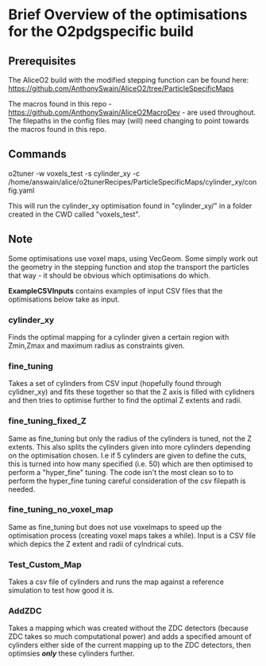 # Brief Overview of the optimisations for the O2pdgspecific build

## Prerequisites
The AliceO2 build with the modified stepping function can be found here: https://github.com/AnthonySwain/AliceO2/tree/ParticleSpecificMaps 

The macros found in this repo - https://github.com/AnthonySwain/AliceO2MacroDev - are used throughout. The filepaths in the config files may (will) need changing to point towards the macros found in this repo.

## Commands
o2tuner -w voxels_test -s cylinder_xy -c /home/answain/alice/o2tunerRecipes/ParticleSpecificMaps/cylinder_xy/config.yaml

This will run the cylinder_xy optimisation found in "cylinder_xy/" in a folder created in the CWD called "voxels_test".

## Note
Some optimisations use voxel maps, using VecGeom. Some simply work out the geometry in the stepping function and stop the transport the particles that way - it should be obvious which optimisations do which. 


**ExampleCSVInputs** contains examples of input CSV files that the optimisations below take as input. 

### cylinder_xy
Finds the optimal mapping for a cylinder given a certain region with Zmin,Zmax and maximum radius as constraints given.

### fine_tuning
Takes a set of cylinders from CSV input (hopefully found through cylidner_xy) and fits these together so that the Z axis is
filled with cylidners and then tries to optimise further to find the optimal Z extents and radii. 

### fine_tuning_fixed_Z
Same as fine_tuning but only the radius of the cylinders is tuned, not the Z extents. 
This also splits the cylinders given into more cylinders depending on the optimisation chosen.
 I.e if 5 cylinders are given to define the cuts, this is turned into how many specified (i.e. 50) which are then optimised to perform a "hyper_fine" 
 tuning. The code isn't the most clean so to to perform the hyper_fine tuning careful consideration of the csv filepath is needed. 

### fine_tuning_no_voxel_map
Same as fine_tuning but does not use voxelmaps to speed up the optimisation process (creating voxel maps takes a while). Input is a CSV file which depics the Z extent and radii of cylndrical cuts.

### Test_Custom_Map
Takes a csv file of cylinders and runs the map against a reference simulation to test how good it is. 

### AddZDC
Takes a mapping which was created without the ZDC detectors (because ZDC takes so much computational power) and adds a specified amount of cylinders
either side of the current mapping up to the ZDC detectors, then optimsies **_only_** these cylinders further. 

